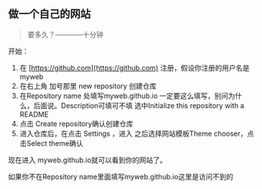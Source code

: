 ## 做一个自己的网站
> 要多久？————十分钟

开始：
1. 在 [https://github.com](https://github.com) 注册，假设你注册的用户名是myweb
2. 在右上角 加号那里 new repository 创建仓库
3. 在Repository name 处填写myweb.github.io 一定要这么填写，别问为什么，后面说。Description可填可不填
  选中Initialize this repository with a README
4. 点击 Create repository确认创建仓库
5. 进入仓库后，在点击 Settings ，进入 之后选择网站模板Theme chooser，点击Select theme确认

现在进入 myweb.github.io就可以看到你的网站了。

如果你不在Repository name里面填写myweb.github.io这里是访问不到的
